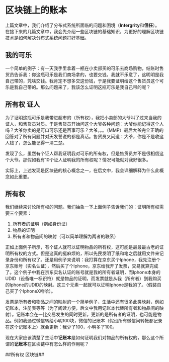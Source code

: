 # 区块链上的账本

上篇文章中，我们介绍了分布式系统所面临的问题和困境（**Intergrity**和**信任**）。在接下来的几篇文章中，我会先介绍一些区块链的基础知识，为更好的理解区块链技术是如何解决分布式系统问题打好基础。

## 我的可乐

一个简单的例子：有一天我手里拿着一瓶在小卖部买的可乐去商场购物，结账时售货员告诉我：你这瓶可乐是我们商场拿的，也要交钱。我就不乐意了，这明明是我自己带的，凭啥交钱。我肯定不想多交这份钱，于是我要证明给这个售货员这个可乐是我自己带的。那么问题来了，我该怎么证明这瓶可乐是我自己带的呢？

## 所有权 证人

为了证明这瓶可乐是我带进超市的（所有权），我把小卖部的大爷叫了过来当我的证人，和售货员对质。于是售货员开始问这个大爷各种问题：大爷你能记得这个人吗？大爷你卖的是可口可乐还是百事可乐？大爷。。。（MMP）最后大爷完全正确的回答对了所有问题并对天发誓说的都是真话。售货员又问道：大爷，你是不是收这人钱了，怎么能记得一清二楚。

发现了么，虽然有个证人帮我证明我对可乐的所有权，但是售货员并不是很相信这个大爷。那假如我有10个证人证明我的所有权呢？情况可能就对我好很多。

实际上，上述发现是区块链的核心概念之一，在后文中，我会详细解释为什么此概念如此重要。

## 所有权

我们继续来讨论所有权的问题。我们抽象一下上面例子告诉我们的：证明所有权需要三个要素：

1. 所有者的证明（例如身份证）
2. 物品的证明
3. 所有者和物品间的映射（可以简单理解为两者的联系）

正如上面例子所示，有个证人就可以证明物品的所有权，这可能是最最最古老的证明所有权的方式。但是这真的挺麻烦的，所以先民发明了纸和笔之后就用文件来记录身份和所有权了。还是用例子来说明：我打算在京东买个Iphone，我先注册个京东账号（实名认证），然后买了个Iphone，京东给我开了发票，交易就算完成了。这个例子中我在京东实名认证的账号就是我的所有者证明，而Iphone本身的UDID（设备唯一标识符）就是物品的证明，而发票就是从我（所有者）到我购买的Iphone的UDID的映射。这三个元素一起就可以证明Iphone是我的了。（假装自己买了个IphoneX哈哈）。

发票是所有者和物品之间的映射的一个简单例子，生活中还有很多此类映射，例如记账本，注册表等等（为了阅读方便，后文中我用记账本代替所有者和物品间的映射）。记账本会在一比交易发生的同时更新，更新的是所有者的证明，也可能是物品。例如我通过微信转给小明100块，微信的记账本（假设所有微信间转帐都记录在这个记账本上）就会更新：我少了100，小明多了100。

现在大家应该清楚了生活中**记账本**是如何证明我们对物品的所有权的，那么这个所谓的**记账本**在区块链中有怎么样的作用呢？

##所有权 区块链##


